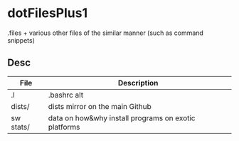 # dotFilesPlus1
.files + various other files of the similar manner (such as command snippets)

## Desc
File | Description
-- | --
.l | .bashrc alt
dists/ | dists mirror on the main Github
sw stats/ | data on how&why install programs on exotic platforms